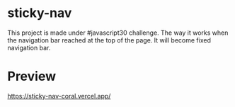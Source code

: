 # sticky-nav
This project is made under #javascript30 challenge. The way it works when the navigation bar reached at the top of the page. It will become fixed navigation bar.
# Preview
https://sticky-nav-coral.vercel.app/
